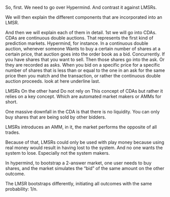 So, first. We need to go over Hypermind. And contrast it against LMSRs. 

We will then explain the different components that are incorporated into an LMSR. 

And then we will explain each of them in detail. 1st we will go into CDAs. CDAs are continuous double auctions. That represents the first kind of prediction markets. Hypermind, for instance. In a continuous double auction, whenever someone Wants to buy a certain number of shares at a certain price, that auction goes into the order book as a bid. Concurrently. If you have shares that you want to sell. Then those shares go into the ask. Or they are recorded as asks. When you bid on a specific price for a specific number of shares that is less than or equal to the one in an ask for the same price then you match and the transaction, or rather the continuous double auction proceeds. look at here underline last. 

 

LMSRs On the other hand Do not rely on This concept of CDAs but rather it relies on a key concept. Which are automated market makers or AMMs for short. 

One massive downfall in the CDA is that there is no liquidity. You can only buy shares that are being sold by other bidders. 

LMSRs introduces an AMM, in it, the market performs the opposite of all trades. 

Because of that, LMSRs could only be used with play money because using real money would result in having lost to the system. And no one wants the system to lose. Especially not the system makers. 

In hypermind, to bootstrap a 2-answer market, one user needs to buy shares, and the market simulates the “bid” of the same amount on the other outcome. 

The LMSR bootstraps differently, initiating all outcomes with the same probability: 1/n. 
